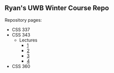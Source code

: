 Ryan's UWB Winter Course Repo
---
Repository pages:

- CSS 337
- CSS 343
  - Lectures
    - [1](https://ryancpeters.github.io/Winter_UWB_2017/343_data-structures_n_algos/lectureNotes/lecture1)
    - [2](https://ryancpeters.github.io/Winter_UWB_2017/343_data-structures_n_algos/lectureNotes/lecture2)
    - [3](https://ryancpeters.github.io/Winter_UWB_2017/343_data-structures_n_algos/lectureNotes/lecture3)
    - [4](https://ryancpeters.github.io/Winter_UWB_2017/343_data-structures_n_algos/lectureNotes/lecture4)
- CSS 360


